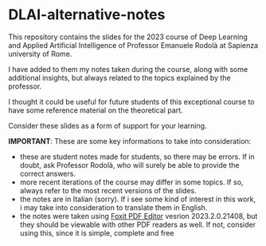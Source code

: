 # DLAI-alternative-notes
This repository contains the slides for the 2023 course of Deep Learning and Applied Artificial Intelligence of Professor Emanuele Rodolà at Sapienza university of Rome.

I have added to them my notes taken during the course, along with some additional insights, but always related to the topics explained by the professor.

I thought it could be useful for future students of this exceptional course to have some reference material on the theoretical part.

Consider these slides as a form of support for your learning.

**IMPORTANT**: These are some key informations to take into consideration:
- these are student notes made for students, so there may be errors. If in doubt, ask Professor Rodolà, who will surely be able to provide the correct answers.
- more recent iterations of the course may differ in some topics. If so, always refer to the most recent versions of the slides.
- the notes are in Italian (sorry). If i see some kind of interest in this work, i may take into consideration to translate them in English.
- the notes were taken using [Foxit PDF Editor](https://www.foxit.com/it/pdf-reader/) vesrion 2023.2.0.21408, but they should be viewable with other PDF readers as well. If not, consider using this, since it is simple, complete and free

